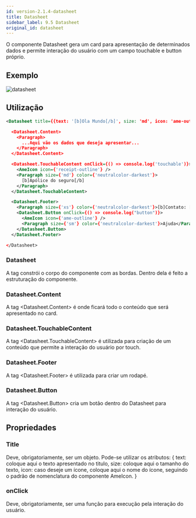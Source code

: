 ```yaml
---
id: version-2.1.4-datasheet
title: Datasheet
sidebar_label: 9.5 Datasheet
original_id: datasheet
---
```


O componente Datasheet gera um card para apresentação de determinados dados e permite interação do usuário com um campo touchable e button próprio.

## Exemplo

![datasheet](assets/old_versions/datasheet.png)

## Utilização

```xml
<Datasheet title={{text: '[b]Ola Mundo[/b]', size: 'md', icon: 'ame-outline'}}>

  <Datasheet.Content>
    <Paragraph>
      ...Aqui vão os dados que deseja apresentar...
    </Paragraph>
  </Datasheet.Content>

  <Datasheet.TouchableContent onClick={() => console.log('touchable')}>
    <AmeIcon icon={'receipt-outline'} />
    <Paragraph size={'md'} color={'neutralcolor-darkest'}>
      [b]Apólice do seguro[/b]
    </Paragraph>
  </Datasheet.TouchableContent>

  <Datasheet.Footer>
    <Paragraph size={'xs'} color={'neutralcolor-darkest'}>[b]Contato: [/b] 0800-709-8059</Paragraph>
    <Datasheet.Button onClick={() => console.log("button")}>
      <AmeIcon icon={'ame-outline'} />
      <Paragraph size={'sm'} color={'neutralcolor-darkest'}>Ajuda</Paragraph>
    </Datasheet.Button>
  </Datasheet.Footer>

</Datasheet>
```

### Datasheet

A tag <Datasheet> constrói o corpo do componente com as bordas. Dentro dela é feito a estruturação do componente.

### Datasheet.Content

A tag <Datasheet.Content> é onde ficará todo o conteúdo que será apresentado no card.

### Datasheet.TouchableContent

A tag <Datasheet.TouchableContent> é utilizada para criação de um conteúdo que permite a interação do usuário por touch.

### Datasheet.Footer

A tag <Datasheet.Footer> é utilizada para criar um rodapé.

### Datasheet.Button

A tag <Datasheet.Button> cria um botão dentro do Datasheet para interação do usuário.

## Propriedades

### Title

Deve, obrigatoriamente, ser um objeto. Pode-se utilizar os atributos:
{
text: coloque aqui o texto apresentado no titulo,
size: coloque aqui o tamanho do texto,
icon: caso deseje um ícone, coloque aqui o nome do ícone, seguindo o padrão de nomenclatura do componente AmeIcon.
}

### onClick

Deve, obrigatoriamente, ser uma função para execução pela interação do usuário.
